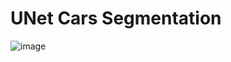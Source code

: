 # UNet Cars Segmentation

![image](https://github.com/user-attachments/assets/f14d5b7d-4469-4b25-b8c8-5c361d210f8a)
